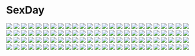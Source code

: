 # SexDay
![](https://konachan.com/jpeg/4bcf3a53f8a16fd26a6565d8275e753f/Konachan.com%20-%20276858%20atha%20fate_grand_order%20fate_%28series%29%20horns%20japanese_clothes%20katana%20long_hair%20miko%20red_eyes%20sword%20tomoe_gozen%20weapon%20white_hair.jpg)
![](https://konachan.com/jpeg/8e40b18bc4ca44259ae31a6a7f654ebe/Konachan.com%20-%20106819%20clochette%20game_cg%20himekawa_fuuka%20kamikaze_explorer%20long_hair%20oshiki_hitoshi%20sleeping%20thighhighs.jpg)
![](https://konachan.com/image/ff2072a7100fba0a7775c5af1b05dcb4/Konachan.com%20-%20110685%20breasts%20kurosaki_mea%20nipples%20red_hair%20school_uniform%20to_love_ru%20to_love_ru_darkness.jpg)
![](https://konachan.com/image/0de595a8b97e70f879f7c78d50ddf8c1/Konachan.com%20-%2091499%20akiyama_mio%20animal_ears%20bunny_ears%20bunnygirl%20hirasawa_yui%20k-on%21%20kotobuki_tsumugi%20maid%20megami%20nakano_azusa%20scan%20sezaki_rie%20tainaka_ritsu.jpg)
![](https://konachan.com/image/b86a1488784fc4d3e863d9f260e128f8/Konachan.com%20-%20226863%20animal_ears%20atalanta_%28fate%29%20blonde_hair%20bow_%28weapon%29%20braids%20dark%20fate_apocrypha%20fate_grand_order%20fate_%28series%29%20forest%20long_hair%20tail%20tree%20weapon.jpg)
![](https://konachan.com/image/2509cf4995d123c450d52e1a5e3d0c8e/Konachan.com%20-%20247257%20black_hair%20drink%20headdress%20japanese_clothes%20kimono%20nekozuki_yuki%20original%20sake%20short_hair%20signed.jpg)
![](https://konachan.com/image/15f225a9e7f2caaf977a0bd08a5f28ba/Konachan.com%20-%20196948%20boat%20doll%20green%20green_hair%20japanese_clothes%20jq%20kagiyama_hina%20kimono%20touhou%20water%20watermark.jpg)
![](https://konachan.com/image/dc7e735c7984442ea906be9eef1903d7/Konachan.com%20-%20246988%202girls%20ass%20ball%20bikini%20blush%20braids%20breasts%20cameltoe%20clouds%20food%20fruit%20green_eyes%20mordred%20ponytail%20ribbons%20saber%20sideboob%20sky%20swimsuit%20watermelon.jpg)
![](https://konachan.com/image/2d6bb6887147dfe0db873b6659dde015/Konachan.com%20-%20142620%20bed%20madotsuki%20skirt%20socks%20tagme_%28artist%29%20yume_nikki.jpg)
![](https://konachan.com/image/0d1df275924b6ef0824e8cf5e8a4d06b/Konachan.com%20-%20249512%20animal_ears%20black_hair%20breasts%20brown_hair%20corset%20erotibot%20foxgirl%20long_hair%20male%20navel%20nipples%20penis%20tail%20uncensored%20watermark%20yellow_eyes.jpg)
![](https://konachan.com/jpeg/71f57c2aad7f03fb7893704f105d75a9/Konachan.com%20-%20204905%20bail%20blonde_hair%20brown_eyes%20computer%20dress%20flowers%20long_hair%20original%20paper%20phone.jpg)
![](https://konachan.com/image/2c0a91efe71ac88d3f757d7d5ebefbd3/Konachan.com%20-%20109247%20green_eyes%20green_hair%20hat%20komichihiera%20n%20necklace%20pokemon%20zekrom.jpg)
![](https://konachan.com/jpeg/dc31fcc1d2f0bdc50527fe66f8c77d02/Konachan.com%20-%20112234%20green_hair%20gun%20mechagirl%20mobile_suit_gundam%20poco%20purple_eyes%20short_hair%20weapon.jpg)
![](https://konachan.com/jpeg/38aecb2afd3b42634f265d5d50d298d0/Konachan.com%20-%20231904%202girls%20bell%20blush%20bra%20breasts%20brown_eyes%20cat_smile%20catgirl%20cropped%20long_hair%20neko_works%20nekopara%20nipples%20sayori%20scan%20tail%20twintails%20underwear.jpg)
![](https://konachan.com/image/f6bcb4c49deef5f85f759f2354791906/Konachan.com%20-%2015889%20higurashi_no_naku_koro_ni%20ryuuguu_rena%20sonozaki_mion.jpg)
![](https://konachan.com/jpeg/6602041800edfecde9e904f32d7400e5/Konachan.com%20-%20163748%20asuna_%28pokemon%29%20blue_eyes%20blue_hair%20blush%20breasts%20fuuro%20morita%20natsume_%28pokemon%29%20pink_eyes%20pink_hair%20pokemon.jpg)
![](https://konachan.com/image/3a2012ab33284c36c93e4e0239deb011/Konachan.com%20-%2022583%20aika_s_granzchesta%20aria.jpg)
![](https://konachan.com/image/9685787af3e89b54fef2393bf609e4da/Konachan.com%20-%20265385%20animal_ears%20building%20hat%20japanese_clothes%20landscape%20original%20scenic%20sky%20tagme_%28artist%29%20tail%20umbrella%20water%20white_hair%20yellow_eyes.jpg)
![](https://konachan.com/jpeg/251a5c2982894749d20bc9301c036747/Konachan.com%20-%20114043%20bed%20blue_hair%20bra%20game_cg%20kudo_nono%20mirai_nostalgia%20purple_eyes%20purple_software%20siki%20twintails%20underwear.jpg)
![](https://konachan.com/image/afc9945d8cdf1aaf4d9e9e624d456f1d/Konachan.com%20-%2032580%20blue%20mabinogi%20nao.jpg)
![](https://konachan.com/image/814d58d1dd1b2b5270023291bc6df73e/Konachan.com%20-%20113655%20anapom%20bikini%20itou_mikoto%20koiiro_soramoyou%20purple_eyes%20swimsuit.jpg)
![](https://konachan.com/image/82a1e9413bbce0d099fd95ab6bf593d7/Konachan.com%20-%20198645%202girls%20blue_hair%20bow%20brown_hair%20gloves%20halloween%20hat%20love_live%21_school_idol_project%20lu%27%27%20mimori_suzuko%20navel%20ribbons%20skirt%20sonoda_umi%20witch_hat.jpg)
![](https://konachan.com/jpeg/447e9bfc2a73f18fef5f2c2ab321b6c9/Konachan.com%20-%2015618%20arcueid_brunestud%20chibi%20ciel%20group%20hisui%20kohaku%20len%20male%20shingetsutan_tsukihime%20tohno_akiha%20tohno_shiki%20twins%20vermillion_akiha%20yumizuka_satsuki.jpg)
![](https://konachan.com/image/4d97a3b00e5adf6242936fcc32bba24e/Konachan.com%20-%20189775%20anthropomorphism%20breasts%20cleavage%20dress%20kantai_collection%20long_hair%20midway_hime%20narcolepsy-1900%20red_eyes%20white_hair.jpg)
![](https://konachan.com/image/6dec7477551c487f09ee2443c8529594/Konachan.com%20-%20130586%20censored%20feng%20game_cg%20green_hair%20hoshizora_e_kakaru_hashi%20penis%20pussy%20school_uniform%20sex%20toudou_koyori.jpg)
![](https://konachan.com/image/c04807d2ad1c08aa4eedffd143d61db7/Konachan.com%20-%2022958%20card_captor_sakura%20kinomoto_sakura%20li_syaoran%20swimsuit.jpg)
![](https://konachan.com/jpeg/e8cd19a124bdef10adf6d0221147d272/Konachan.com%20-%20233855%20aliasing%20anthropomorphism%20brown_eyes%20brown_hair%20girls_frontline%20gloves%20long_hair%20pink_eyes%20ribbons%20twintails%20ump-9_%28girls_frontline%29%20xiujia_yihuizi.jpg)
![](https://konachan.com/jpeg/44243020fbff5630b343a4e92c3186fb/Konachan.com%20-%20268641%20banishment%20building%20clouds%20nobody%20original%20scenic%20signed%20sky%20sunset.jpg)
![](https://konachan.com/jpeg/b2867fd7662ac129c42e64485f3346a2/Konachan.com%20-%20131719%20%26_sora_no_mukou_de_sakimasu_you_ni%20akatsuki-works%20game_cg%20saeki_hokuto.jpg)
![](https://konachan.com/image/c163f699f13fcb44df9e4f498b18acf1/Konachan.com%20-%20151004%20alieze%20angel%20belfraw%20dress%20glasses%20lolita_fashion%20mecha%20nup%20onibi%20quiupy%20rexx%20summon_night%20summon_night_3%20sword%20thighhighs%20weapon%20will.jpg)
![](https://konachan.com/image/2a0359cfb0c3df50ad339277be1cbc30/Konachan.com%20-%2057270%20mibu_natsuki%20ohtuki_miina%20tetsudou_musume%20tomytec.jpg)
![](https://konachan.com/image/fde78b7f070cb78df1416107319fc156/Konachan.com%20-%20103153%20close%20hyperdimension_neptunia%20neptune%20purple_heart%20tsunako.jpg)
![](https://konachan.com/image/9313afad10d38ef8e526c40915b77920/Konachan.com%20-%20263189%20aqua_eyes%20bandage%20bikini%20choker%20fate_grand_order%20fate_%28series%29%20frankenstein%20horns%20navel%20pink_hair%20scan%20short_hair%20swimsuit.jpg)
![](https://konachan.com/jpeg/d88a28a9af96e1fc842e2f663f7a83d5/Konachan.com%20-%20177979%20blonde_hair%20blush%20breasts%20censored%20game_cg%20long_hair%20nipples%20panties%20penis%20purple_eyes%20reon%20sex%20skirt%20thighhighs%20twintails%20underwear%20yu-ta.jpg)
![](https://konachan.com/image/1a938828b39582583bcb6be03e98d8ae/Konachan.com%20-%208508%20tagme.jpg)
![](https://konachan.com/jpeg/115b6726878fb85ff890fea5a85ccdbd/Konachan.com%20-%2063044%20animal_ears%20bunny_ears%20bunnygirl%20long_hair%20purple_hair%20red_eyes%20reisen_udongein_inaba%20rokuwata_tomoe%20skirt%20tie%20touhou%20wink.jpg)
![](https://konachan.com/jpeg/13c63757cb38a7409dc03b2158b72350/Konachan.com%20-%2041909%20kyouran_kazoku_nikki.jpg)
![](https://konachan.com/image/e7627e7b99b01f61be4c56e4426ab8aa/Konachan.com%20-%20185183%20ayan%20bottle_miku%20hatsune_miku%20vocaloid.jpg)
![](https://konachan.com/jpeg/6b1b37d17b2764163cae68762e7cdc66/Konachan.com%20-%20245198%20all_male%20baseball_bat%20black_hair%20building%20car%20city%20clouds%20couch%20gainax%20glasses%20group%20hat%20male%20ruins%20short_hair%20shorts%20signed%20sky%20stairs%20watermark%20wink.jpg)
![](https://konachan.com/jpeg/1e94161db3cba83c47835d3e479ed189/Konachan.com%20-%2098869%20dress%20flowers%20hatsune_miku%20long_hair%20tyouya%20vocaloid%20white.jpg)
![](https://konachan.com/jpeg/464ecd7ac236f5d3d198c4ee05c4bb8c/Konachan.com%20-%20207582%20apron%20black_hair%20blonde_hair%20brown_eyes%20cropped%20doma_taihei%20doma_umaru%20drink%20food%20glasses%20long_hair%20male%20school_uniform%20skirt%20swordsouls%20thighhighs.jpg)
![](https://konachan.com/image/0c41d422a1c997140ade8e0787edd297/Konachan.com%20-%20252227%20animal%20bird%20black_eyes%20black_hair%20blush%20clouds%20gloves%20katana%20military%20ribbons%20short_hair%20sky%20spear%20sword%20tears%20thighhighs%20uniform%20water%20weapon.jpg)
![](https://konachan.com/image/154459b054be9e0d2c05826ca46ed20e/Konachan.com%20-%2054830%20akahito%20radical_princess%20tagme.jpg)
![](https://konachan.com/jpeg/dcc10b66cf608791ccedcecdc5fe36b6/Konachan.com%20-%20294951%20aqua_eyes%20black_hair%20dark_skin%20gloves%20gradient%20long_hair%20navel%20necklace%20pokemon%20rurina_%28pokemon%29%20shibainu%20shorts%20water%20wristwear.jpg)
![](https://konachan.com/jpeg/b497277630c6c3f1f79df64a92c75000/Konachan.com%20-%20278162%202girls%20anmi%20barefoot%20beach%20black_hair%20breasts%20brown_hair%20cleavage%20dress%20green_eyes%20long_hair%20original%20ponytail%20purple_eyes%20scan%20water.jpg)
![](https://konachan.com/image/ef3f9b7088d11aca91af3a3533d6503f/Konachan.com%20-%2011830%20anthropomorphism%20blue%20futaba%20os-tan%20windows%20xp.jpg)
![](https://konachan.com/image/dfd87c213c842a87df30247c816cf47a/Konachan.com%20-%2066955%20christmas%20cosplay%20disk%20kuchinashi%20loli%20mio%20needless%20neuschwanstein_eve%20nude%20ootsuka_midori%20setsuna_%28needless%29%20stockings.jpg)
![](https://konachan.com/jpeg/23fd4660831b21c38deb6af02f9a5cf5/Konachan.com%20-%20259790%20bed%20blush%20brown_eyes%20gloves%20hat%20hatsune_miku%20long_hair%20orange_hair%20project_diva%20shorts%20thighhighs%20tsukishiro_saika%20twintails%20vocaloid%20zettai_ryouiki.jpg)
![](https://konachan.com/jpeg/e6772247c997c2368b52f58bdc585868/Konachan.com%20-%20218129%20anthropomorphism%20brown_hair%20chain%20gloves%20green_eyes%20kantai_collection%20mutsu_%28kancolle%29%20navel%20pallad%20short_hair%20skirt%20weapon.jpg)
![](https://konachan.com/image/1452c5572b6ab782e96f224dc66cd87e/Konachan.com%20-%20101991%20animal_ears%20blonde_hair%20hat%20miss_black%20phantasy_star_portable%20red_eyes%20tattoo.jpg)
![](https://konachan.com/image/e3e4e2d815e58e21c0876eb3ed075f0d/Konachan.com%20-%20275293%20brown_eyes%20choker%20computer%20drink%20food%20game_console%20kotatsu%20long_hair%20navel%20no_bra%20open_shirt%20rensouhou-chan%20signed%20swd3e2%20thighhighs%20white_hair.jpg)
![](https://konachan.com/image/e2a7bc0eef7d7a274d43c642ab479935/Konachan.com%20-%20265260%20blue_eyes%20blush%20braids%20breasts%20clouds%20group%20hosi-gaki%20long_hair%20male%20navel%20nipples%20nude%20original%20pink_eyes%20pink_hair%20pussy%20sky%20tree%20watermark.jpg)
![](https://konachan.com/image/66711ca451ee0be25c3760dd22f15bcd/Konachan.com%20-%20214808%20animal%20blush%20chibi%20flowers%20headdress%20kakushiaji%20school_uniform%20tears%20to_aru_kagaku_no_railgun%20to_aru_majutsu_no_index%20uiharu_kazari%20white.jpg)
![](https://konachan.com/image/b0aaa648c0b9b8beb8eb1e8a55ad1762/Konachan.com%20-%20156225%202girls%20arizuki_shiina%20grass%20hat%20key%20kud_wafter%20little_busters%21%20loli%20na-ga%20noumi_kudryavka%20school_uniform%20thighhighs.jpg)
![](https://konachan.com/jpeg/5221a4f2d388d0cd4718e86bf93b77e6/Konachan.com%20-%20133266%20ass%20blush%20ichi_makoto%20long_hair%20pink_hair%20tagme%20yellow_eyes.jpg)
![](https://konachan.com/image/fdf021a0dfb0b64c7a83c6c4a07a8404/Konachan.com%20-%20303079%20barefoot%20bigrbear%20blonde_hair%20breasts%20clouds%20food%20green_eyes%20navel%20nipples%20nude%20original%20short_hair%20sky.jpg)
![](https://konachan.com/jpeg/3b411394f6bc33146eb521971e2c144d/Konachan.com%20-%20247409%20dress%20fate_grand_order%20fate_%28series%29%20feathers%20flowers%20gloves%20hamada_pochiwo%20mash_kyrielight%20purple_eyes%20purple_hair%20short_hair.jpg)
![](https://konachan.com/image/62090ccd656556ace3c3bcf06c3f601d/Konachan.com%20-%2028948%20tagme.jpg)
![](https://konachan.com/image/f886ae2ba6705a1a1e3760d4cf17458e/Konachan.com%20-%20194008%20anthropomorphism%20bankoku_ayuya%20breasts%20kantai_collection%20nipples%20no_bra%20open_shirt%20ponytail%20thighhighs%20yamato_%28kancolle%29.jpg)
![](https://konachan.com/jpeg/8bdbd05358775498aa96adbae439a255/Konachan.com%20-%20234065%20blonde_hair%20brown_eyes%20clouds%20dress%20hat%20kneehighs%20mifuru%20moriya_suwako%20ribbons%20short_hair%20sky%20touhou.jpg)
![](https://konachan.com/jpeg/56002d1c3c24c776d1e3551dd7267d00/Konachan.com%20-%2019220%20animal_ears%20catgirl%20food%20gray_hair%20hoshino_ruri%20long_hair%20martian_successor_nadesico%20twintails%20yellow_eyes.jpg)
![](https://konachan.com/image/863d00354cf484b00e921ed59d58bd38/Konachan.com%20-%20149336%20blush%20breasts%20brown_hair%20cleavage%20halo%20hat%20navel%20no_bra%20nopan%20nude%20okitakung%20original%20red_eyes%20ribbons%20wings.jpg)
![](https://konachan.com/image/37c5b880132c334595ee8a4abea2fc30/Konachan.com%20-%20297729%20blonde_hair%20blush%20bow%20roke_%28taikodon%29%20rumia%20short_hair%20tie%20touhou%20wand.jpg)
![](https://konachan.com/image/8d20a61691c93f98639948e83d07a7b1/Konachan.com%20-%20230110%20animal%20bird%20black_hair%20clouds%20kagayan1096%20original%20tagme.jpg)
![](https://konachan.com/jpeg/25c6347d02b81fde7822ce849623fdc9/Konachan.com%20-%20116892%20atou_haruka%20brown_hair%20game_cg%20night%20orange_eyes%20skirt%20sky%20stars%20suika_niritsu.jpg)
![](https://konachan.com/jpeg/a00d2382c35cea0b2194dc7ec9dce92f/Konachan.com%20-%20273210%20annin_doufu%20idolmaster%20idolmaster_cinderella_girls_starlight_stage%20satou_shin.jpg)
![](https://konachan.com/image/346a630d1dea3f914952b83ffefdc30f/Konachan.com%20-%20112652%20amami_haruka%20futami_ami%20futami_mami%20ganaha_hibiki%20group%20hoshii_miki%20idolmaster%20kikuchi_makoto%20minase_iori%20miura_azusa%20shijou_takane%20twins.jpg)
![](https://konachan.com/jpeg/0d6782db5058435d28412fb2b0edf6a4/Konachan.com%20-%20274900%20blush%20bra%20breast_hold%20breasts%20hamaken%20long_hair%20navel%20nipples%20no_bra%20open_shirt%20panty_pull%20purple_eyes%20purple_hair%20skirt%20underwear%20undressing.jpg)
![](https://konachan.com/image/eadc71a743a0396827fd6072e965caaa/Konachan.com%20-%2056753%20asanami_miori%20kurushima_shiho%20shirogane_no_soleil%20sol_valkyrie%20tsurugi_hagane.jpg)
![](https://konachan.com/image/4d4bee44790929d91fc1aa2bf8489c70/Konachan.com%20-%2057780%20muranisaki%20patchouli_knowledge%20touhou.jpg)
![](https://konachan.com/image/ba44d2ff0d7a7bc51ae88591e5f6f82f/Konachan.com%20-%2041999%20touhou%20usami_renko.jpg)
![](https://konachan.com/image/5d718d413dd6339ec19b3532d20b8f92/Konachan.com%20-%20286971%20ass%20barefoot%20beach%20bikini%20blush%20breasts%20brown_hair%20cleavage%20clouds%20drink%20foxgirl%20headband%20long_hair%20phone%20red_eyes%20shade%20sky%20suga_hideo%20swimsuit%20water.jpg)
![](https://konachan.com/jpeg/28b0bc12722c68f50931b96a8f90e6e0/Konachan.com%20-%20264763%20aqua_eyes%20aqua_hair%20beach%20car%20hatsune_miku%20shorts%20signed%20takepon1123%20twintails%20vocaloid%20water.jpg)
![](https://konachan.com/image/22738e4b94e21eba9c67332a3683b024/Konachan.com%20-%20189640%20aisha_%28elsword%29%20building%20elsword%20pantyhose%20pink_eyes%20pink_hair%20ponytail%20short_hair%20skirt%20swd3e2%20watermark%20wings.jpg)
![](https://konachan.com/image/6ceff762c9f14dce0e196303e42d1f3a/Konachan.com%20-%2024694%20animal_ears%20tagme%20white.jpg)
![](https://konachan.com/jpeg/ce18ec5ce652acebf715da803444c3c0/Konachan.com%20-%20247378%20aqua_hair%20bikini%20breasts%20cleavage%20clouds%20fate_grand_order%20fate_%28series%29%20flowers%20long_hair%20navel%20petals%20sakofu%20sky%20swimsuit%20water%20yellow_eyes.jpg)
![](https://konachan.com/jpeg/70e932949283341eb4554a303f494e7e/Konachan.com%20-%20237145%20ass%20blue_hair%20blush%20breasts%20cum%20eto%20phantasy_star%20phantasy_star_online%20phantasy_star_online_2%20purple_hair%20quna_%28pso2%29%20red_eyes%20short_hair%20tail%20tattoo.jpg)
![](https://konachan.com/image/d9f08e2ab691388f5efc8581a951be1b/Konachan.com%20-%2040839%20aisaka_taiga%20blush%20brown_eyes%20brown_hair%20fang%20long_hair%20skirt%20toradora.jpg)
![](https://konachan.com/image/71a5e3f75c0282998155207521933a33/Konachan.com%20-%20242647%20abukobato%20ass%20black_hair%20breasts%20censored%20fellatio%20handjob%20long_hair%20nipples%20no_bra%20nopan%20original%20penis%20ribbons%20yellow_eyes.jpg)
![](https://konachan.com/image/6d2b903945abcea533206af352a7913a/Konachan.com%20-%2024672%20halloween%20knife%20suigetsu%20waha%20yamato_suzuran.jpg)
![](https://konachan.com/jpeg/30deda1893634548df7debfdfbcbdb10/Konachan.com%20-%20142332%20animal_ears%20blush%20bra%20braids%20breasts%20cameltoe%20catgirl%20clochette%20kamikaze_explorer%20long_hair%20nipples%20oshiki_hitoshi%20panties%20tail%20thighhighs%20underwear.jpg)
![](https://konachan.com/jpeg/ae4d25548d3156bfb8141e48254375f6/Konachan.com%20-%20146326%20amagami_akito%20brown_hair%20game_cg%20kiss%20long_hair%20mitha%20nanawind%20purple_hair%20school_uniform%20short_hair%20yuyukana%20yuyuzuki_ako.jpg)
![](https://konachan.com/image/dbb59686cf72ec2db3a05b0a365d6057/Konachan.com%20-%2057434%20akahige%20nagato_yuki%20suzumiya_haruhi_no_yuutsu%20swimsuit.jpg)
![](https://konachan.com/jpeg/474c635a2a12fe5f20c57e907c92702f/Konachan.com%20-%20107042%20hatsune_miku%20vocaloid.jpg)
![](https://konachan.com/image/0e04154902e1bf35f6c57088d1548512/Konachan.com%20-%2042677%20breasts%20cleavage%20nopan%20red_hair%20tengen_toppa_gurren_lagann%20yoko_littner.jpg)
![](https://konachan.com/image/52c906702c4ad4ffb886a37da62222c6/Konachan.com%20-%2039820%20angelic_layer%20kizaki_tamayo%20kobayashi_hatoko%20kobayashi_koutarou%20suzuhara_misaki.jpg)
![](https://konachan.com/image/a54686036b5a8b094a79ce79c4802020/Konachan.com%20-%20129999%20reiha%20tagme%20touhou%20watatsuki_no_yorihime.jpg)
![](https://konachan.com/image/37b28ef7fc473477be234327e595a9c7/Konachan.com%20-%20100574%20animal%20bird%20butterfly%20choker%20flowers%20hatachi%20hatsune_miku%20long_hair%20monochrome%20thighhighs%20twintails%20vocaloid.jpg)
![](https://konachan.com/image/2a328934b4f4ceaf63cc2d86e9317834/Konachan.com%20-%20106560%20itou_ikumi%20muroi_seishin%20mutou_shizuko%20mutou_tooru%20ookawa_tomio%20ozaki_takae%20ozaki_toshio%20shiki%20shiomi_yuki%20tanaka_akira%20tanaka_kaori%20tatsumi.jpg)
![](https://konachan.com/jpeg/d5faf3e028945d48cb5d75477948c564/Konachan.com%20-%20168290%20blue_eyes%20blue_hair%20dress%20hatsune_miku%20long_hair%20squchan%20twintails%20vocaloid%20wings.jpg)
![](https://konachan.com/jpeg/3c2bb6b39affb9ca120c45f8581f13cb/Konachan.com%20-%20166297%20blonde_hair%20blush%20breasts%20brown_eyes%20game_cg%20long_hair%20navel%20nipples%20panties%20pussy_juice%20sakimi_ayase%20shirt_lift%20skirt%20skirt_lift%20underwear.jpg)
![](https://konachan.com/jpeg/3c2bed20cc057bb4f1f648e9438334dc/Konachan.com%20-%2087471%20chuck%20fastener%20kneesocks_%28character%29%20panty_%26_stocking_with_garterbelt%20panty_%28character%29%20scanty%20stocking_%28character%29.jpg)
![](https://konachan.com/jpeg/a28065bbc034b2e12e2e139febd8d1d3/Konachan.com%20-%2070392%20blush%20cat_smile%20game_cg%20purple_hair%20valentine_pink%20yamabuki_renge_%28canvas%29.jpg)
![](https://konachan.com/jpeg/38dd3f99e0db72f3ea14fe489fba8976/Konachan.com%20-%20221784%20blonde_hair%20breasts%20elise_von_richthofen%20game_cg%20nipples%20open_shirt%20seiken_tsukai_no_proposition%20sex%20yuitsuki_karin.jpg)
![](https://konachan.com/jpeg/e7ca71a6bcee29e83e5d8e20398c6949/Konachan.com%20-%20199476%20animal_ears%20black_hair%20blue%20blue_eyes%20catgirl%20hoodie%20nopan%20original%20shikniful%20shirt_lift%20short_hair%20tail.jpg)
![](https://konachan.com/image/779e5383878273647adb725791eba935/Konachan.com%20-%2026145%20.hack__%20.hack__sign%20aura%20macha.jpg)
![](https://konachan.com/jpeg/315543d7b4d72867017bf9b6bed8e1a2/Konachan.com%20-%20107410%20alma%20black_hair%20cube_%28artist%29%20game_cg%20japanese_clothes%20kakyouin_kotone%20kimi_to_boku_to_eden_no_ringo%20night.jpg)
![](https://konachan.com/image/81167f8b60737b58006d0363df255969/Konachan.com%20-%20110554%20bandage%20bikini_top%20breast_grab%20chain%20gun%20red_eyes%20red_hair%20shorts%20tagme%20thighhighs%20ulisutariasu%20underboob%20weapon.jpg)
![](https://konachan.com/jpeg/097af148a224dd9a8116f71e0c7925ce/Konachan.com%20-%2059677%20ch%40r%20dress%20hiiragi_ryo%20kasugano_sora%20yosuga_no_sora.jpg)
![](https://konachan.com/image/af8c6b25951daa290f14584f294da280/Konachan.com%20-%2074432%20bikini%20blush%20group%20himeji_mizuki%20kirishima_shouko%20loli%20megami%20scan%20school_swimsuit%20shimada_hazuki%20shimada_minami%20skirt%20swimsuit%20yoshii_akira.jpg)
